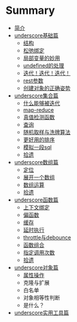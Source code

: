 # Summary

* [简介](README.md)
* [underscore基础篇](base/README.md)
   * [结构](base/结构.md)
   * [松弛绑定](base/松弛绑定.md)
   * [局部变量的妙用](base/局部变量的妙用.md)
   * [undefined的处理](base/undefined的处理.md)
   * [迭代！迭代！迭代！](base/迭代！迭代！迭代！.md)
   * [rest参数](base/rest参数.md)
   * [创建对象的正确姿势](base/创建对象的正确姿势.md)
* [underscore集合篇](collection/README.md)
   * [什么能够被迭代](collection/什么能够被迭代.md)
   * [map-reduce](collection/map-reduce.md)
   * [真值检测函数](collection/真值检测函数.md)
   * [查询](collection/查询.md)
   * [随机取样与洗牌算法](collection/随机取样与洗牌算法.md)
   * [更好用的排序](collection/更好用的排序.md)
   * [模拟一段sql](collection/模拟一段sql.md)
   * [拾遗](collection/拾遗.md)
* [underscore数组篇](array/README.md)
   * [定位](array/定位.md)
   * [展开一个数组](array/展开一个数组.md)
   * [数组运算](array/数组运算.md)
   * [拾遗](array/拾遗.md)
* [underscore函数篇](function/README.md)
   * [上下文绑定](function/上下文绑定.md)
   * [偏函数](function/偏函数.md)
   * [缓存](function/缓存.md)
   * [延时执行](function/延时执行.md)
   * [throttle与debounce](function/throttle与debounce.md)
   * [函数组合](function/函数组合.md)
   * [指定调用次数](function/指定调用次数.md)
   * [拾遗](function/拾遗.md)
* [underscore对象篇](object/README.md)
   * [属性操作](object/属性操作.md)
   * 克隆与扩展
   * 白名单
   * 对象相等性判断
   * 是什么？
* [underscore实用工具篇](utility/README.md)

